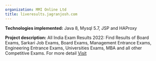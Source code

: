 ```yaml
---
organization: MMI Online Ltd
title: liveresults.jagranjosh.com
---
```


**Technologies implemented:**
Java 8, Mysql 5.7, JSP and HAProxy

**Project description:**
All India Exam Results 2022: Find Results of Board Exams, Sarkari Job Exams, Board Exams, Management Entrance Exams, Engineering Entrance Exams, Universities Exams, MBA and all other Competitive Exams. For more detail [Visit](https://liveresults.jagranjosh.com)
